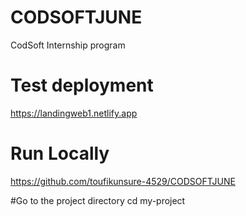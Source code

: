# CODSOFTJUNE
 CodSoft Internship program

 # Test deployment
https://landingweb1.netlify.app

# Run Locally
https://github.com/toufikunsure-4529/CODSOFTJUNE

#Go to the project directory
 cd my-project

